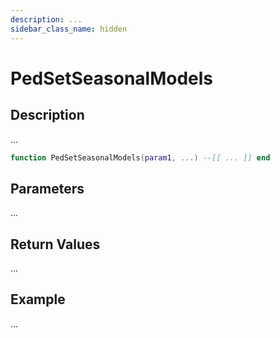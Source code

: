 ```yaml
---
description: ...
sidebar_class_name: hidden
---
```


# PedSetSeasonalModels

## Description

...

```lua
function PedSetSeasonalModels(param1, ...) --[[ ... ]] end
```

## Parameters

...

## Return Values

...

## Example

...


